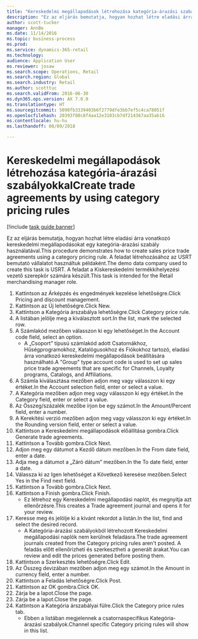 ```yaml
--- 
title: "Kereskedelmi megállapodások létrehozása kategória-árazási szabályokkal"
description: "Ez az eljárás bemutatja, hogyan hozhat létre eladási árra vonatkozó kereskedelmi megállapodásokat egy kategória-árazási szabály használatával."
author: scott-tucker
manager: AnnBe
ms.date: 11/14/2016
ms.topic: business-process
ms.prod: 
ms.service: dynamics-365-retail
ms.technology: 
audience: Application User
ms.reviewer: josaw
ms.search.scope: Operations, Retail
ms.search.region: Global
ms.search.industry: Retail
ms.author: scotttuc
ms.search.validFrom: 2016-06-30
ms.dyn365.ops.version: AX 7.0.0
ms.translationtype: HT
ms.sourcegitcommit: 5098fb3339403b6f2779dfe3bb7ef5c4ca78051f
ms.openlocfilehash: 20393f80c8f4aa12e3103cb7df214367aa35ab16
ms.contentlocale: hu-hu
ms.lasthandoff: 08/09/2018

---
```

# <a name="create-trade-agreements-by-using-category-pricing-rules"></a><span data-ttu-id="fe4e9-103">Kereskedelmi megállapodások létrehozása kategória-árazási szabályokkal</span><span class="sxs-lookup"><span data-stu-id="fe4e9-103">Create trade agreements by using category pricing rules</span></span>

[!include [task guide banner](../includes/task-guide-banner.md)]

<span data-ttu-id="fe4e9-104">Ez az eljárás bemutatja, hogyan hozhat létre eladási árra vonatkozó kereskedelmi megállapodásokat egy kategória-árazási szabály használatával.</span><span class="sxs-lookup"><span data-stu-id="fe4e9-104">This procedure demonstrates how to create sales price trade agreements using a category pricing rule.</span></span> <span data-ttu-id="fe4e9-105">A feladat létrehozásához az USRT bemutató vállalatot használtuk példaként.</span><span class="sxs-lookup"><span data-stu-id="fe4e9-105">The demo data company used to create this task is USRT.</span></span> <span data-ttu-id="fe4e9-106">A feladat a Kiskereskedelmi termékkihelyezési vezető szerepkör számára készült.</span><span class="sxs-lookup"><span data-stu-id="fe4e9-106">This task is intended for the Retail merchandising manager role.</span></span>

1. <span data-ttu-id="fe4e9-107">Kattintson az Árképzés és engedmények kezelése lehetőségre.</span><span class="sxs-lookup"><span data-stu-id="fe4e9-107">Click Pricing and discount management.</span></span>
2. <span data-ttu-id="fe4e9-108">Kattintson az Új lehetőségre.</span><span class="sxs-lookup"><span data-stu-id="fe4e9-108">Click New.</span></span>
3. <span data-ttu-id="fe4e9-109">Kattintson a Kategória árszabálya lehetőségre.</span><span class="sxs-lookup"><span data-stu-id="fe4e9-109">Click Category price rule.</span></span>
4. <span data-ttu-id="fe4e9-110">A listában jelölje meg a kiválasztott sort.</span><span class="sxs-lookup"><span data-stu-id="fe4e9-110">In the list, mark the selected row.</span></span>
5. <span data-ttu-id="fe4e9-111">A Számlakód mezőben válasszon ki egy lehetőséget.</span><span class="sxs-lookup"><span data-stu-id="fe4e9-111">In the Account code field, select an option.</span></span>
    * <span data-ttu-id="fe4e9-112">A „Csoport” típusú számlakód adott Csatornákhoz, Hűségprogramokhoz, Katalógusokhoz és Fiókokhoz tartozó, eladási árra vonatkozó kereskedelmi megállapodások beállítására használható.</span><span class="sxs-lookup"><span data-stu-id="fe4e9-112">A "Group" type account code is used to set up sales price trade agreements that are specific for Channels, Loyalty programs, Catalogs, and Affiliations.</span></span>  
6. <span data-ttu-id="fe4e9-113">A Számla kiválasztása mezőben adjon meg vagy válasszon ki egy értéket.</span><span class="sxs-lookup"><span data-stu-id="fe4e9-113">In the Account selection field, enter or select a value.</span></span>
7. <span data-ttu-id="fe4e9-114">A Kategória mezőben adjon meg vagy válasszon ki egy értéket.</span><span class="sxs-lookup"><span data-stu-id="fe4e9-114">In the Category field, enter or select a value.</span></span>
8. <span data-ttu-id="fe4e9-115">Az Összeg/százalék mezőbe írjon be egy számot.</span><span class="sxs-lookup"><span data-stu-id="fe4e9-115">In the Amount/Percent field, enter a number.</span></span>
9. <span data-ttu-id="fe4e9-116">A Kerekítési verzió mezőben adjon meg vagy válasszon ki egy értéket.</span><span class="sxs-lookup"><span data-stu-id="fe4e9-116">In the Rounding version field, enter or select a value.</span></span>
10. <span data-ttu-id="fe4e9-117">Kattintson a Kereskedelmi megállapodások előállítása gombra.</span><span class="sxs-lookup"><span data-stu-id="fe4e9-117">Click Generate trade agreements.</span></span>
11. <span data-ttu-id="fe4e9-118">Kattintson a Tovább gombra.</span><span class="sxs-lookup"><span data-stu-id="fe4e9-118">Click Next.</span></span>
12. <span data-ttu-id="fe4e9-119">Adjon meg egy dátumot a Kezdő dátum mezőben.</span><span class="sxs-lookup"><span data-stu-id="fe4e9-119">In the From date field, enter a date.</span></span>
13. <span data-ttu-id="fe4e9-120">Adja meg a dátumot a „Záró dátum” mezőben.</span><span class="sxs-lookup"><span data-stu-id="fe4e9-120">In the To date field, enter a date.</span></span>
14. <span data-ttu-id="fe4e9-121">Válassza ki az Igen lehetőséget a Következő keresése mezőben.</span><span class="sxs-lookup"><span data-stu-id="fe4e9-121">Select Yes in the Find next field.</span></span>
15. <span data-ttu-id="fe4e9-122">Kattintson a Tovább gombra.</span><span class="sxs-lookup"><span data-stu-id="fe4e9-122">Click Next.</span></span>
16. <span data-ttu-id="fe4e9-123">Kattintson a Finish gombra.</span><span class="sxs-lookup"><span data-stu-id="fe4e9-123">Click Finish.</span></span>
    * <span data-ttu-id="fe4e9-124">Ez létrehoz egy Kereskedelmi megállapodási naplót, és megnyitja azt ellenőrzésre.</span><span class="sxs-lookup"><span data-stu-id="fe4e9-124">This creates a Trade agreement journal and opens it for your review.</span></span>  
17. <span data-ttu-id="fe4e9-125">Keresse meg és jelölje ki a kívánt rekordot a listán.</span><span class="sxs-lookup"><span data-stu-id="fe4e9-125">In the list, find and select the desired record.</span></span>
    * <span data-ttu-id="fe4e9-126">A Kategória-árazási szabályokból létrehozott Kereskedelmi megállapodási naplók nem kerülnek feladásra.</span><span class="sxs-lookup"><span data-stu-id="fe4e9-126">The trade agreement journals created from the Category pricing rules aren't posted.</span></span> <span data-ttu-id="fe4e9-127">A feladás előtt ellenőrizheti és szerkesztheti a generált árakat.</span><span class="sxs-lookup"><span data-stu-id="fe4e9-127">You can  review and edit the prices generated before posting them.</span></span>  
18. <span data-ttu-id="fe4e9-128">Kattintson a Szerkesztés lehetőségre.</span><span class="sxs-lookup"><span data-stu-id="fe4e9-128">Click Edit.</span></span>
19. <span data-ttu-id="fe4e9-129">Az Összeg devizában mezőben adjon meg egy számot.</span><span class="sxs-lookup"><span data-stu-id="fe4e9-129">In the Amount in currency field, enter a number.</span></span>
20. <span data-ttu-id="fe4e9-130">Kattintson a Feladás lehetőségre.</span><span class="sxs-lookup"><span data-stu-id="fe4e9-130">Click Post.</span></span>
21. <span data-ttu-id="fe4e9-131">Kattintson az OK gombra.</span><span class="sxs-lookup"><span data-stu-id="fe4e9-131">Click OK.</span></span>
22. <span data-ttu-id="fe4e9-132">Zárja be a lapot.</span><span class="sxs-lookup"><span data-stu-id="fe4e9-132">Close the page.</span></span>
23. <span data-ttu-id="fe4e9-133">Zárja be a lapot.</span><span class="sxs-lookup"><span data-stu-id="fe4e9-133">Close the page.</span></span>
24. <span data-ttu-id="fe4e9-134">Kattintson a Kategória árszabályai fülre.</span><span class="sxs-lookup"><span data-stu-id="fe4e9-134">Click the Category price rules tab.</span></span>
    * <span data-ttu-id="fe4e9-135">Ebben a listában megjelennek a csatornaspecifikus Kategória-árazási szabályok.</span><span class="sxs-lookup"><span data-stu-id="fe4e9-135">Channel specific Category pricing rules will show in this list.</span></span>  


